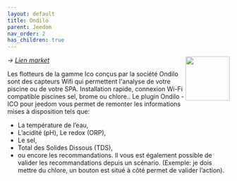 ```yaml
---
layout: default
title: Ondilo
parent: Jeedom
nav_order: 2
has_children: true
---
```


<img align="right" src="{{ '/jeedom/plugin-ondilo/images/ondilo_icon.png' | absolute_url }}" width="100">

*→ [Lien market](https://market.jeedom.com/index.php?v=d&p=market&type=plugin&plugin_id=3998)*<br />

Les flotteurs de la gamme Ico conçus par la société Ondilo sont des capteurs Wifi qui permettent l'analyse de votre piscine ou de votre SPA. Installation rapide, connexion Wi-Fi compatible piscines sel, brome ou chlore.. Le plugin Ondilo - ICO pour jeedom vous permet de remonter les informations mises à disposition tels que: 

- La température de l’eau, 
- L’acidité (pH), Le redox (ORP), 
- Le sel, 
- Total des Solides Dissous (TDS), 
- ou encore les recommandations. Il vous est également possible de valider les recommandations depuis un scénario. (Exemple: je dois mettre du chlore, un bouton est situé à côté permet de valider l’action). 